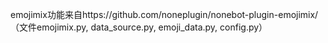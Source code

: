 emojimix功能来自https://github.com/noneplugin/nonebot-plugin-emojimix/
（文件emojimix.py, data_source.py, emoji_data.py, config.py）
